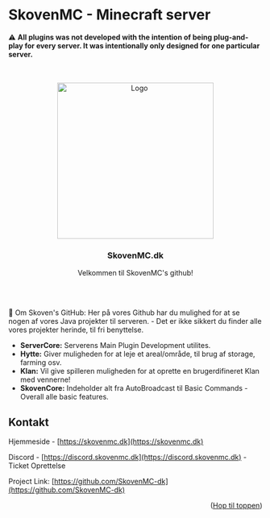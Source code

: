 <a name="readme-top"></a>
# SkovenMC - Minecraft server

⚠️ **All plugins was not developed with the intention of being plug-and-play for every server. It was intentionally only designed for one particular server.**

<!-- PROJECT LOGO -->
<br />
<br />
<div align="center">
  <a href="https://github.com/SkovenMC-dk/">
    <img src="https://cdn.discordapp.com/attachments/992502692385652867/1247660354247594044/Skoven.png?ex=6660d5c0&is=665f8440&hm=88a446033a227470448bdb1e20e421dfe6dfcd4d7f478c8612d9ac50997aa1d2&" alt="Logo" width="310" height="310">
  </a>

<h3 align="center">SkovenMC.dk</h3>

  <p align="center">
    Velkommen til SkovenMC's github!
    <br />
  </p>
</div>
<br />
<br />


<!-- PROJECT ABOUT -->
📍 Om Skoven's GitHub:
Her på vores Github har du mulighed for at se nogen af vores Java projekter til serveren. - Det er ikke sikkert du finder
alle vores projekter herinde, til fri benyttelse.

- **ServerCore:** Serverens Main Plugin Development utilites.
- **Hytte:** Giver muligheden for at leje et areal/område, til brug af storage, farming osv.
- **Klan:** Vil give spilleren muligheden for at oprette en brugerdifineret Klan med vennerne!
- **SkovenCore:** Indeholder alt fra AutoBroadcast til Basic Commands - Overall alle basic features.
 
<!-- CONTACT -->
## Kontakt

Hjemmeside - [https://skovenmc.dk](https://skovenmc.dk)

Discord - [https://discord.skovenmc.dk](https://discord.skovenmc.dk) - Ticket Oprettelse

Project Link: [https://github.com/SkovenMC-dk](https://github.com/SkovenMC-dk)

<p align="right">(<a href="#readme-top">Hop til toppen</a>)</p>
